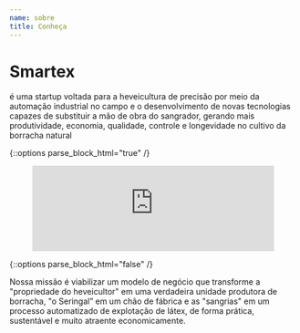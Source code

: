 ```yaml
---
name: sobre
title: Conheça
---
```


# Smartex
é uma startup voltada para a heveicultura de precisão por meio da automação industrial no campo e o desenvolvimento de novas tecnologias capazes de substituir a mão de obra do sangrador, gerando mais produtividade, economia, qualidade, controle e longevidade no cultivo da borracha natural

{::options parse_block_html="true" /}

<figure class="video_container">
  <iframe src="https://www.youtube.com/embed/p4DAHWZQwh0" frameborder="0" allowfullscreen="false" style="width:100%; height: auto"></iframe>
</figure>
  
{::options parse_block_html="false" /}

Nossa missão é viabilizar um modelo de negócio que transforme a "propriedade do heveicultor" em uma verdadeira unidade produtora de borracha, "o Seringal” em um chão de fábrica e as "sangrias" em um processo automatizado de explotação de látex, de forma prática, sustentável e muito atraente economicamente.
